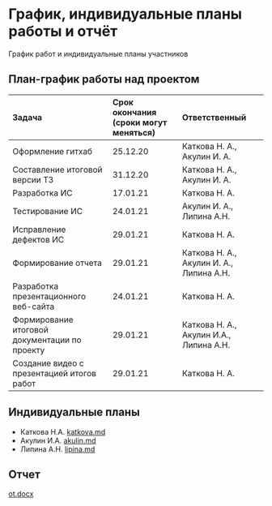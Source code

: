 # График, индивидуальные планы работы и отчёт

График работ и индивидуальные планы участников

## План-график работы над проектом

|Задача                                         | Срок окончания (сроки могут меняться) |Ответственный                |
|:--------------                                |:--------------------------            |:-------------               |
|Оформление гитхаб                              | 25.12.20                              | Каткова Н. А., Акулин И. А.                |
|Составление итоговой версии ТЗ                 | 31.12.20                              | Каткова Н. А., Акулин И. А.                |
|Разработка ИС                                  | 17.01.21                              | Каткова Н. А.               |
|Тестирование ИС                                | 24.01.21                              | Акулин И. А., Липина А.Н.             |
|Исправление дефектов ИС                        | 29.01.21                              | Каткова Н. А.               |
|Формирование отчета                            | 29.01.21                              | Каткова Н. А., Акулин И. А., Липина А.Н. |
|Разработка презентационного веб-сайта          | 24.01.21                              | Каткова Н. А.               |
|Формирование итоговой документации по проекту  | 29.01.21                              | Каткова Н. А., Акулин И.А., Липина А.Н. |
|Создание видео с презентацией итогов работ     | 29.01.21                              | Каткова Н. А.                 |


## Индивидуальные планы

- Каткова Н.А. [katkova.md](https://github.com/natalikatkowa/zlp_tech/blob/main/reports/katkova.md)
- Акулин И.А. [akulin.md](https://github.com/natalikatkowa/zlp_tech/blob/main/reports/akulin.md)
- Липина А.Н. [lipina.md](https://github.com/natalikatkowa/zlp_tech/blob/main/reports/lipina.md)


## Отчет
 [ot.docx](https://github.com/natalikatkowa/zlp_tech/blob/main/reports/ot.docx)

